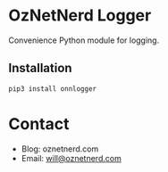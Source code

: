 # OzNetNerd Logger

Convenience Python module for logging.

## Installation

```
pip3 install onnlogger
```

# Contact

* Blog: oznetnerd.com
* Email: will@oznetnerd.com